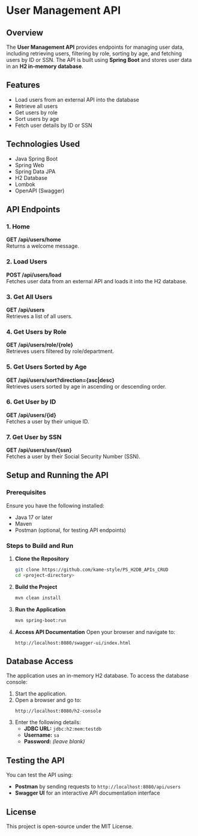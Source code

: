 # User Management API

## Overview
The **User Management API** provides endpoints for managing user data, including retrieving users, filtering by role, sorting by age, and fetching users by ID or SSN. The API is built using **Spring Boot** and stores user data in an **H2 in-memory database**.

## Features
- Load users from an external API into the database
- Retrieve all users
- Get users by role
- Sort users by age
- Fetch user details by ID or SSN

## Technologies Used
- Java Spring Boot
- Spring Web
- Spring Data JPA
- H2 Database
- Lombok
- OpenAPI (Swagger)

## API Endpoints
### 1. Home
**GET /api/users/home**  
Returns a welcome message.

### 2. Load Users
**POST /api/users/load**  
Fetches user data from an external API and loads it into the H2 database.

### 3. Get All Users
**GET /api/users**  
Retrieves a list of all users.

### 4. Get Users by Role
**GET /api/users/role/{role}**  
Retrieves users filtered by role/department.

### 5. Get Users Sorted by Age
**GET /api/users/sort?direction={asc|desc}**  
Retrieves users sorted by age in ascending or descending order.

### 6. Get User by ID
**GET /api/users/{id}**  
Fetches a user by their unique ID.

### 7. Get User by SSN
**GET /api/users/ssn/{ssn}**  
Fetches a user by their Social Security Number (SSN).

## Setup and Running the API

### Prerequisites
Ensure you have the following installed:
- Java 17 or later
- Maven
- Postman (optional, for testing API endpoints)

### Steps to Build and Run
1. **Clone the Repository**
   ```sh
   git clone https://github.com/kame-style/PS_H2DB_APIs_CRUD
   cd <project-directory>
   ```
2. **Build the Project**
   ```sh
   mvn clean install
   ```
3. **Run the Application**
   ```sh
   mvn spring-boot:run
   ```
4. **Access API Documentation**
   Open your browser and navigate to:
   ```
   http://localhost:8080/swagger-ui/index.html
   ```

## Database Access
The application uses an in-memory H2 database. To access the database console:
1. Start the application.
2. Open a browser and go to:
   ```
   http://localhost:8080/h2-console
   ```
3. Enter the following details:
    - **JDBC URL:** `jdbc:h2:mem:testdb`
    - **Username:** `sa`
    - **Password:** *(leave blank)*

## Testing the API
You can test the API using:
- **Postman** by sending requests to `http://localhost:8080/api/users`
- **Swagger UI** for an interactive API documentation interface

## License
This project is open-source under the MIT License.

